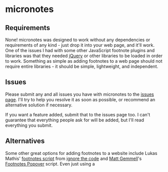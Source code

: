 # micronotes

## Requirements

None! micronotes was designed to work without any dependencies or requirements of any kind - just drop it into your web page, and it'll work. One of the issues I had with some other JavaScript footnote plugins and libraries was that they needed [jQuery](https://jquery.com/) or other libraries to be loaded in order to work. Something as simple as adding footnotes to a web page should not require entire libraries - it should be simple, lightweight, and independent.

## Issues

Please submit any and all issues you have with micronotes to the [issues page](https://github.com/generic-github-user/micronotes/issues). I'll try to help you resolve it as soon as possible, or recommend an alternative solution if necessary.

If you want a feature added, submit that to the issues page too. I can't guarantee that everything people ask for will be added, but I'll read everything you submit.

## Alternatives

Some other great options for adding footnotes to a website include Lukas Mathis' [footnotes script](http://ignorethecode.net/blog/2010/04/20/footnotes/) from [ignore the code](http://ignorethecode.net/blog/) and [Matt Gemmell](https://github.com/mattgemmell/footnotes-popover)'s [Footnotes Popover](https://github.com/mattgemmell/footnotes-popover) script. Even just using a <title> tag with a superscript element can work, but it's not extremely elegant. [CSS Script](https://www.cssscript.com/) also has a [footnote generator](https://www.cssscript.com/sticky-footnote-generator/), in case you're looking for something that doesn't require adding any scripts to your code.

If you want to add footnotes to a [WordPress](https://wordpress.org/) website, I recommend the [Easy Footnotes](https://wordpress.org/plugins/easy-footnotes/) plugin, since JavaScript doesn't work too well with WordPress.

There really aren't that many options when it comes to adding clean, modern footnotes to a web page, though. The issue I had with most of the existing solutions was that they looked outdated, were missing important features, or relied on jQuery or other JavaScript libraries. Hopefully I was able to improve upon the existing options, and maybe someone will find this little project useful.
